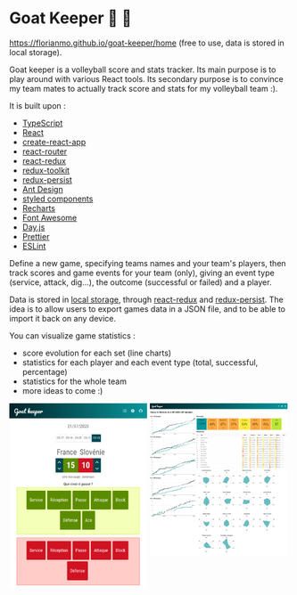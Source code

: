 # Goat Keeper 🏐 🐐

https://florianmo.github.io/goat-keeper/home (free to use, data is stored in local storage).

Goat keeper is a volleyball score and stats tracker. Its main purpose is to play around with various React tools. Its secondary purpose is to convince my team mates to actually track score and stats for my volleyball team :).

It is built upon :

- [TypeScript](https://www.typescriptlang.org/)
- [React](https://reactjs.org/)
- [create-react-app](https://create-react-app.dev/)
- [react-router](https://reactrouter.com/)
- [react-redux](https://react-redux.js.org/)
- [redux-toolkit](https://redux-toolkit.js.org/)
- [redux-persist](https://github.com/rt2zz/redux-persist)
- [Ant Design](https://ant.design/)
- [styled components](https://styled-components.com/)
- [Recharts](https://recharts.org/)
- [Font Awesome](https://fontawesome.com/)
- [Day.js](https://github.com/iamkun/dayjs)
- [Prettier](https://prettier.io/)
- [ESLint](https://eslint.org/)

Define a new game, specifying teams names and your team's players, then track scores and game events for your team (only), giving an event type (service, attack, dig...), the outcome (successful or failed) and a player.

Data is stored in [local storage](https://developer.mozilla.org/en-US/docs/Web/API/Window/localStorage), through [react-redux](https://react-redux.js.org/) and [redux-persist](https://github.com/rt2zz/redux-persist). The idea is to allow users to export games data in a JSON file, and to be able to import it back on any device.

You can visualize game statistics :

- score evolution for each set (line charts)
- statistics for each player and each event type (total, successful, percentage)
- statistics for the whole team
- more ideas to come :)

<div style="display:flex;">
  <div style="margin-right:5px;width:300px;"><img src="public/images/board.png" /></div>
  <div style="margin-right:5px;width:300px;" ><img src="public/images/stats.png" /></div> 
</div>
